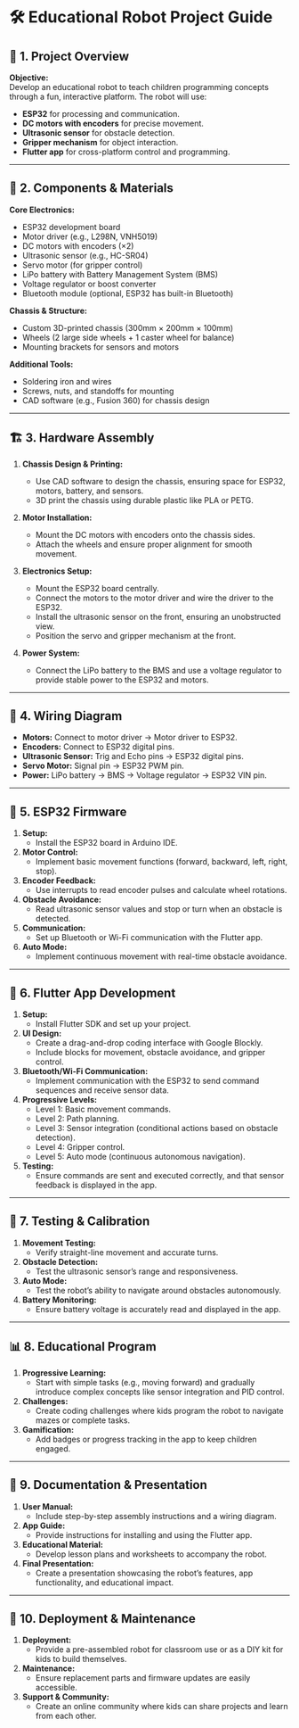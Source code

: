 # 🛠️ **Educational Robot Project Guide**

## 🚦 **1. Project Overview**

**Objective:**  
Develop an educational robot to teach children programming concepts through a fun, interactive platform. The robot will use:  
- **ESP32** for processing and communication.  
- **DC motors with encoders** for precise movement.  
- **Ultrasonic sensor** for obstacle detection.  
- **Gripper mechanism** for object interaction.  
- **Flutter app** for cross-platform control and programming.

---

## 🧩 **2. Components & Materials**

**Core Electronics:**  
- ESP32 development board  
- Motor driver (e.g., L298N, VNH5019)  
- DC motors with encoders (×2)  
- Ultrasonic sensor (e.g., HC-SR04)  
- Servo motor (for gripper control)  
- LiPo battery with Battery Management System (BMS)  
- Voltage regulator or boost converter  
- Bluetooth module (optional, ESP32 has built-in Bluetooth)  

**Chassis & Structure:**  
- Custom 3D-printed chassis (300mm × 200mm × 100mm)  
- Wheels (2 large side wheels + 1 caster wheel for balance)  
- Mounting brackets for sensors and motors  

**Additional Tools:**  
- Soldering iron and wires  
- Screws, nuts, and standoffs for mounting  
- CAD software (e.g., Fusion 360) for chassis design  

---

## 🏗️ **3. Hardware Assembly**

1. **Chassis Design & Printing:**  
   - Use CAD software to design the chassis, ensuring space for ESP32, motors, battery, and sensors.  
   - 3D print the chassis using durable plastic like PLA or PETG.  

2. **Motor Installation:**  
   - Mount the DC motors with encoders onto the chassis sides.  
   - Attach the wheels and ensure proper alignment for smooth movement.  

3. **Electronics Setup:**  
   - Mount the ESP32 board centrally.  
   - Connect the motors to the motor driver and wire the driver to the ESP32.  
   - Install the ultrasonic sensor on the front, ensuring an unobstructed view.  
   - Position the servo and gripper mechanism at the front.  

4. **Power System:**  
   - Connect the LiPo battery to the BMS and use a voltage regulator to provide stable power to the ESP32 and motors.  

---

## 🔌 **4. Wiring Diagram**

- **Motors:** Connect to motor driver → Motor driver to ESP32.  
- **Encoders:** Connect to ESP32 digital pins.  
- **Ultrasonic Sensor:** Trig and Echo pins → ESP32 digital pins.  
- **Servo Motor:** Signal pin → ESP32 PWM pin.  
- **Power:** LiPo battery → BMS → Voltage regulator → ESP32 VIN pin.  

---

## 📝 **5. ESP32 Firmware**

1. **Setup:**  
   - Install the ESP32 board in Arduino IDE.  
2. **Motor Control:**  
   - Implement basic movement functions (forward, backward, left, right, stop).  
3. **Encoder Feedback:**  
   - Use interrupts to read encoder pulses and calculate wheel rotations.  
4. **Obstacle Avoidance:**  
   - Read ultrasonic sensor values and stop or turn when an obstacle is detected.  
5. **Communication:**  
   - Set up Bluetooth or Wi-Fi communication with the Flutter app.  
6. **Auto Mode:**  
   - Implement continuous movement with real-time obstacle avoidance.  

---

## 📱 **6. Flutter App Development**

1. **Setup:**  
   - Install Flutter SDK and set up your project.  
2. **UI Design:**  
   - Create a drag-and-drop coding interface with Google Blockly.  
   - Include blocks for movement, obstacle avoidance, and gripper control.  
3. **Bluetooth/Wi-Fi Communication:**  
   - Implement communication with the ESP32 to send command sequences and receive sensor data.  
4. **Progressive Levels:**  
   - Level 1: Basic movement commands.  
   - Level 2: Path planning.  
   - Level 3: Sensor integration (conditional actions based on obstacle detection).  
   - Level 4: Gripper control.  
   - Level 5: Auto mode (continuous autonomous navigation).  
5. **Testing:**  
   - Ensure commands are sent and executed correctly, and that sensor feedback is displayed in the app.  

---

## 🧪 **7. Testing & Calibration**

1. **Movement Testing:**  
   - Verify straight-line movement and accurate turns.  
2. **Obstacle Detection:**  
   - Test the ultrasonic sensor’s range and responsiveness.  
3. **Auto Mode:**  
   - Test the robot’s ability to navigate around obstacles autonomously.  
4. **Battery Monitoring:**  
   - Ensure battery voltage is accurately read and displayed in the app.  

---

## 📊 **8. Educational Program**

1. **Progressive Learning:**  
   - Start with simple tasks (e.g., moving forward) and gradually introduce complex concepts like sensor integration and PID control.  
2. **Challenges:**  
   - Create coding challenges where kids program the robot to navigate mazes or complete tasks.  
3. **Gamification:**  
   - Add badges or progress tracking in the app to keep children engaged.  

---

## 📌 **9. Documentation & Presentation**

1. **User Manual:**  
   - Include step-by-step assembly instructions and a wiring diagram.  
2. **App Guide:**  
   - Provide instructions for installing and using the Flutter app.  
3. **Educational Material:**  
   - Develop lesson plans and worksheets to accompany the robot.  
4. **Final Presentation:**  
   - Create a presentation showcasing the robot’s features, app functionality, and educational impact.  

---

## 🚀 **10. Deployment & Maintenance**

1. **Deployment:**  
   - Provide a pre-assembled robot for classroom use or as a DIY kit for kids to build themselves.  
2. **Maintenance:**  
   - Ensure replacement parts and firmware updates are easily accessible.  
3. **Support & Community:**  
   - Create an online community where kids can share projects and learn from each other.  
